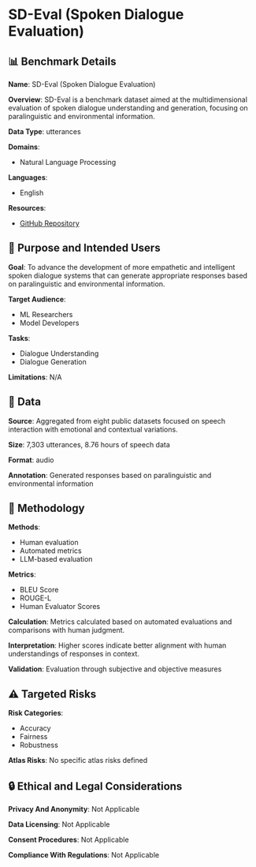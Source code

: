 # SD-Eval (Spoken Dialogue Evaluation)

## 📊 Benchmark Details

**Name**: SD-Eval (Spoken Dialogue Evaluation)

**Overview**: SD-Eval is a benchmark dataset aimed at the multidimensional evaluation of spoken dialogue understanding and generation, focusing on paralinguistic and environmental information.

**Data Type**: utterances

**Domains**:
- Natural Language Processing

**Languages**:
- English

**Resources**:
- [GitHub Repository](https://github.com/amphionspace/SD-Eval)

## 🎯 Purpose and Intended Users

**Goal**: To advance the development of more empathetic and intelligent spoken dialogue systems that can generate appropriate responses based on paralinguistic and environmental information.

**Target Audience**:
- ML Researchers
- Model Developers

**Tasks**:
- Dialogue Understanding
- Dialogue Generation

**Limitations**: N/A

## 💾 Data

**Source**: Aggregated from eight public datasets focused on speech interaction with emotional and contextual variations.

**Size**: 7,303 utterances, 8.76 hours of speech data

**Format**: audio

**Annotation**: Generated responses based on paralinguistic and environmental information

## 🔬 Methodology

**Methods**:
- Human evaluation
- Automated metrics
- LLM-based evaluation

**Metrics**:
- BLEU Score
- ROUGE-L
- Human Evaluator Scores

**Calculation**: Metrics calculated based on automated evaluations and comparisons with human judgment.

**Interpretation**: Higher scores indicate better alignment with human understandings of responses in context.

**Validation**: Evaluation through subjective and objective measures

## ⚠️ Targeted Risks

**Risk Categories**:
- Accuracy
- Fairness
- Robustness

**Atlas Risks**:
No specific atlas risks defined

## 🔒 Ethical and Legal Considerations

**Privacy And Anonymity**: Not Applicable

**Data Licensing**: Not Applicable

**Consent Procedures**: Not Applicable

**Compliance With Regulations**: Not Applicable

